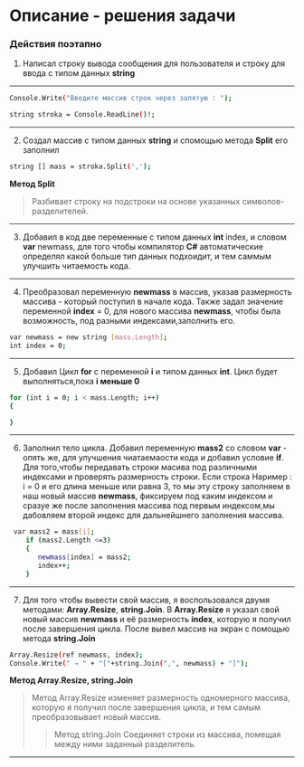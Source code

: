 ﻿# Описание - решения задачи 
### Действия поэтапно 
1. Написал строку вывода сообщения для пользователя и строку для ввода c типом данных **string**
---
```sh 
Console.Write("Введите массив строк через запятую : ");

string stroka = Console.ReadLine()!;
```
---
2. Создал массив с типом данных **string** и спомощью метода **Split** его заполнил

```sh 
string [] mass = stroka.Split(',');
```
 **Метод Split**
> Разбивает строку на подстроки на основе указанных символов-разделителей.
---
3. Добавил в код две переменные с типом данных **int** index, и словом **var** newmass, для того чтобы компилятор **C#** автоматические определял какой больше тип данных подхоидит, и тем саммым улучшить читаемость кода. 
---
4. Преобразовал переменную **newmass** в массив, указав размерность массива -  который поступил в начале кода. Также задал значение переменной **index** = 0, для нового массива **newmass**, чтобы была возможность, под разными индексами,заполнить его.

```sh
var newmass = new string [mass.Length];
int index = 0;
```
---
5. Добавил Цикл **for** с переменной **i** и типом данных **int**. Цикл будет выполняться,пока **i меньше 0** 
```sh
for (int i = 0; i < mass.Length; i++)
{

}    
```
---
6. Заполнил тело цикла. Добавил переменную **mass2** со словом **var** - опять же, для улучшения чиатаемаости кода и добавил условие **if**. Для того,чтобы передавать строки масива под различными индексами и проверять размерность строки. Если строка Наример : i = 0 и его длина меньше или равна 3, то мы эту строку заполняем в наш новый массив **newmass**, фиксируем под каким индексом и сразуе же поcле заполнения массива под первым индексом,мы дабовляем второй индекс для дальнейшнего заполнения массива.
```sh
 var mass2 = mass[i];
    if (mass2.Length <=3)
    {
       newmass[index] = mass2;
       index++;        
    }
```
---
7. Для того чтобы вывести свой массив, я воспользовался двумя методами: **Array.Resize**, **string.Join**. 
 В **Array.Resize** я указал свой новый массив **newmass**  и её размерность **index**, которую я получил после завершения цикла. После вывел массив на экран с помощью метода **string.Join**
```sh
Array.Resize(ref newmass, index);
Console.Write(" → " + "["+string.Join(",", newmass) + "]");
```
**Метод Array.Resize, string.Join**
> Метод Array.Resize изменяет размерность одномерного массива, которую я получил после завершения цикла, и тем самым преобразовывает новый массив. 
>>Метод string.Join Соединяет  строки из массива, помещая между ними заданный разделитель.
----
